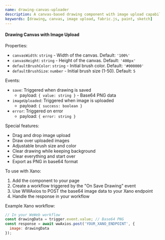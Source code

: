 ```yaml
---
name: drawing-canvas-uploader
description: A canvas-based drawing component with image upload capabilities, allowing users to draw over uploaded images and save the result
keywords: [drawing, canvas, image upload, fabric.js, paint, sketch]
---
```


#### Drawing Canvas with Image Upload

Properties:
- `canvasWidth`: `string` - Width of the canvas. Default: `'100%'`
- `canvasHeight`: `string` - Height of the canvas. Default: `'400px'`
- `defaultBrushColor`: `string` - Initial brush color. Default: `'#000000'`
- `defaultBrushSize`: `number` - Initial brush size (1-50). Default: `5`

Events:
- `save`: Triggered when drawing is saved
  - payload: `{ value: string }` - Base64 PNG data
- `imageUploaded`: Triggered when image is uploaded
  - payload: `{ success: boolean }`
- `error`: Triggered on error
  - payload: `{ error: string }`

Special features:
- Drag and drop image upload
- Draw over uploaded images
- Adjustable brush size and color
- Clear drawing while keeping background
- Clear everything and start over
- Export as PNG in base64 format

To use with Xano:
1. Add the component to your page
2. Create a workflow triggered by the "On Save Drawing" event
3. Use WWAxios to POST the base64 image data to your Xano endpoint
4. Handle the response in your workflow

Example Xano workflow:
```javascript
// In your WeWeb workflow
const drawingData = trigger.event.value; // Base64 PNG
const response = await wwAxios.post('YOUR_XANO_ENDPOINT', {
  image: drawingData
});
```